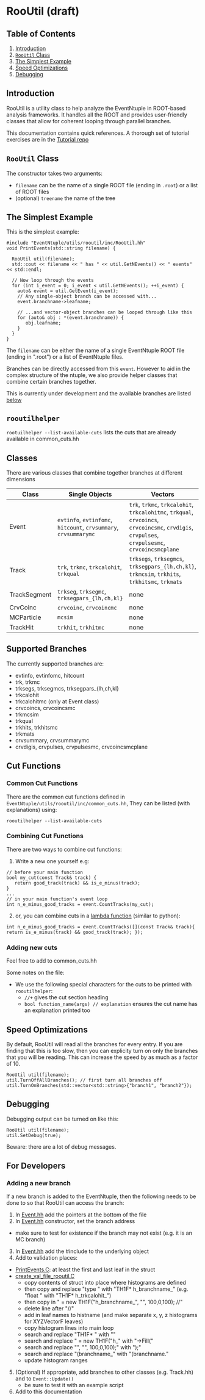 # RooUtil (draft)

## Table of Contents
1. [Introduction](#Introduction)
2. [```RooUtil``` Class](#RooUtil-Class)
3. [The Simplest Example](#The-Simplest-Example)
5. [Speed Optimizations](#Speed-Optimizations)
6. [Debugging](#Debugging)

## Introduction

RooUtil is a utility class to help analyze the EventNtuple in ROOT-based analysis frameworks. It handles all the ROOT and provides user-friendly classes that allow for coherent looping through parallel branches.

This documentation contains quick references. A thorough set of tutorial exercises are in the [Tutorial repo](https://github.com/Mu2e/Tutorial/AnalysisTools/)

## ```RooUtil``` Class
The constructor takes two arguments:
* ```filename``` can be the name of a single ROOT file (ending in ```.root```) or a list of ROOT files
* (optional) ```treename``` the name of the tree

## The Simplest Example

This is the simplest example:

```
#include "EventNtuple/utils/rooutil/inc/RooUtil.hh"
void PrintEvents(std::string filename) {

  RooUtil util(filename);
  std::cout << filename << " has " << util.GetNEvents() << " events" << std::endl;

  // Now loop through the events
  for (int i_event = 0; i_event < util.GetNEvents(); ++i_event) {
    auto& event = util.GetEvent(i_event);
    // Any single-object branch can be accessed with...
    event.branchname->leafname;

    // ...and vector-object branches can be looped through like this
    for (auto& obj : *(event.branchname)) {
       obj.leafname;
    }
  }
}
```

The ```filename``` can be either the name of a single EventNtuple ROOT file (ending in ".root") or a list of EventNtuple files.

Branches can be directly accessed from this ```event```. However to aid in the complex structure of the ntuple, we also provide helper classes that combine certain branches together.

This is currently under development and the available branches are listed [below](#Supported-Branches)

## ```rooutilhelper```

```rootuilhelper --list-available-cuts``` lists the cuts that are already available in common_cuts.hh

## Classes
There are various classes that combine together branches at different dimensions

| Class | Single Objects | Vectors | Vector-of-Vectors |
|-----|-----|----|-----|
| Event | ```evtinfo```, ```evtinfomc```, ```hitcount```, ```crvsummary```, ```crvsummarymc``` | ```trk```, ```trkmc```, ```trkcalohit```, ```trkcalohitmc```, ```trkqual```, ```crvcoincs```, ```crvcoincsmc```, ```crvdigis```, ```crvpulses```, ```crvpulsesmc```, ```crvcoincsmcplane``` | ```trksegs```, ```trksegmcs```, ```trksegpars_{lh,ch,kl}```, ```trkmcsim```, ```trkhits```, ``trkhitsmc```, ```trkmats``` |
| Track | ```trk```, ```trkmc```, ```trkcalohit```, ```trkqual``` | ```trksegs```, ```trksegmcs```, ```trksegpars_{lh,ch,kl}```, ```trkmcsim```, ```trkhits```, ```trkhitsmc```, ```trkmats``` | none |
| TrackSegment | ```trkseg```, ```trksegmc```, ```trksegpars_{lh,ch,kl}``` | none | none |
| CrvCoinc | ```crvcoinc```, ```crvcoincmc``` | none | none |
| MCParticle | ```mcsim``` | none | none |
| TrackHit | ```trkhit```, ```trkhitmc``` | none | none |

## Supported Branches
The currently supported branches are:
* evtinfo, evtinfomc, hitcount
* trk, trkmc
* trksegs, trksegmcs, trksegpars_{lh,ch,kl}
* trkcalohit
* trkcalohitmc (only at Event class)
* crvcoincs, crvcoincsmc
* trkmcsim
* trkqual
* trkhits, trkhitsmc
* trkmats
* crvsummary, crvsummarymc
* crvdigis, crvpulses, crvpulsesmc, crvcoincsmcplane

## Cut Functions

### Common Cut Functions

There are the common cut functions defined in ```EventNtuple/utils/rooutil/inc/common_cuts.hh```, They can be listed (with explanations) using:

```
rooutilhelper --list-available-cuts
```

### Combining Cut Functions

There are two ways to combine cut functions:

1. Write a new one yourself e.g:

```
// before your main function
bool my_cut(const Track& track) {
   return good_track(track) && is_e_minus(track);
}
...
// in your main function's event loop
int n_e_minus_good_tracks = event.CountTracks(my_cut);
```

2. or, you can combine cuts in a [lambda function](https://learn.microsoft.com/en-us/cpp/cpp/lambda-expressions-in-cpp?view=msvc-170) (similar to python):

```
int n_e_minus_good_tracks = event.CountTracks([](const Track& track){ return is_e_minus(track) && good_track(track); });
```

### Adding new cuts
Feel free to add to common_cuts.hh

Some notes on the file:
* We use the following special characters for the cuts to be printed with ```rooutilhelper```:
   * ```//+``` gives the cut section heading
   * ```bool function_name(args) // explanation``` ensures the cut name has an explanation printed too

## Speed Optimizations
By default, RooUtil will read all the branches for every entry. If you are finding that this is too slow, then you can explicity turn on only the branches that you will be reading. This can increase the speed by as much as a factor of 10.

```
RooUtil util(filename);
util.TurnOffAllBranches(); // first turn all branches off
util.TurnOnBranches(std::vector<std::string>{"branch1", "branch2"});
```

## Debugging
Debugging output can be turned on like this:

```
RooUtil util(filename);
util.SetDebug(true);
```

Beware: there are a lot of debug messages.


## For Developers
### Adding a new branch
If a new branch is added to the EventNtuple, then the following needs to be done to so that RooUtil can access the branch:

1. In [Event.hh](inc/Event.hh) add the pointers at the bottom of the file
2. In [Event.hh](inc/Event.hh) constructor, set the branch address
  - make sure to test for existence if the branch may not exist (e.g. it is an MC branch)
3. In [Event.hh](inc/Event.hh) add the #include to the underlying object
4. Add to validation places:
  - [PrintEvents.C](examples/PrintEvents.C): at least the first and last leaf in the struct
  - [create_val_file_rooutil.C](../../validation/create_val_file_rooutil.C)
     - copy contents of struct into place where histograms are defined
     - then copy and replace "type " with "TH1F* h_branchname_" (e.g. "float " with "TH1F* h_trkcalohit_")
     - then copy in " = new TH1F("h_branchname_", "", 100,0,100); //"
     - delete line after "//"
     - add in leaf names to histname (and make separate x, y, z histograms for XYZVectorF leaves)
     - copy histogram lines into main loop
     - search and replace "TH1F* " with ""
     - search and replace " = new TH1F("h_" with "->Fill("
     - search and replace "", "", 100,0,100);" with ");"
     - search and replace "(branchname_" with "(branchname."
     - update histogram ranges
5. (Optional) If appropriate, add branches to other classes (e.g. Track.hh) and to ```Event::Update()```
   - be sure to test it with an example script
6. Add to this documentation
